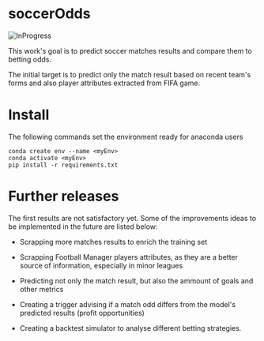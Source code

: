 # soccerOdds

![InProgress](https://img.shields.io/badge/Status-In%20progress-yellow)

This work's goal is to predict soccer matches results and compare them to betting odds.

The initial target is to predict only the match result based on recent team's forms and also player attributes extracted from FIFA game.

# Install

The following commands set the environment ready for anaconda users

```
conda create env --name <myEnv>
conda activate <myEnv>
pip install -r requirements.txt
```

# Further releases

The first results are not satisfactory yet. Some of the improvements ideas to be implemented in the future are listed below:

- Scrapping more matches results to enrich the training set
- Scrapping Football Manager players attributes, as they are a better source of information, especially in minor leagues

- Predicting not only the match result, but also the ammount of goals and other metrics
- Creating a trigger advising if a match odd differs from the model's predicted results (profit opportunities)
- Creating a backtest simulator to analyse different betting strategies.
